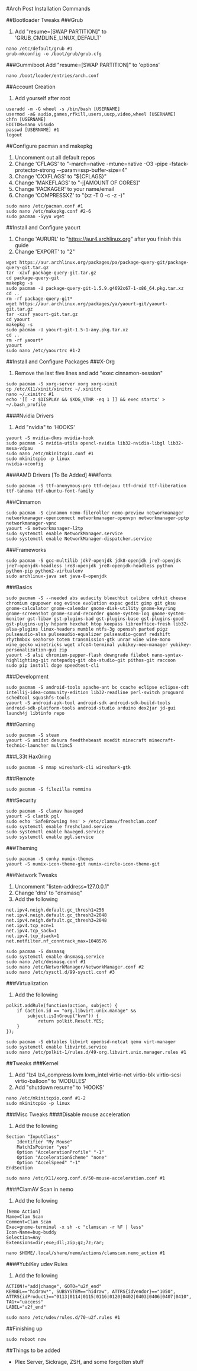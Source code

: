#Arch Post Installation Commands


##Bootloader Tweaks
###Grub
1. Add "resume=[SWAP PARTITION]" to 'GRUB_CMDLINE_LINUX_DEFAULT'
```shell
nano /etc/default/grub #1
grub-mkconfig -o /boot/grub/grub.cfg
```
###Gummiboot
Add "resume=[SWAP PARTITION]" to 'options'
```shell
nano /boot/loader/entries/arch.conf
```


##Account Creation
1. Add yourself after root
```shell
useradd -m -G wheel -s /bin/bash [USERNAME]
usermod -aG audio,games,rfkill,users,uucp,video,wheel [USERNAME]
chfn [USERNAME]
EDITOR=nano visudo
passwd [USERNAME] #1
logout
```


##Configure pacman and makepkg
1. Uncomment out all default repos
2. Change 'CFLAGS' to "-march=native -mtune=native -O3 -pipe -fstack-protector-strong --param=ssp-buffer-size=4"
3. Change 'CXXFLAGS' to "${CFLAGS}"
4. Change 'MAKEFLAGS' to "-j[AMOUNT OF CORES]"
5. Change 'PACKAGER' to your name/email
6. Change 'COMPRESSXZ' to "(xz -T 0 -c -z -)"
```shell
sudo nano /etc/pacman.conf #1
sudo nano /etc/makepkg.conf #2-6
sudo pacman -Syyu wget
```


##Install and Configure yaourt
1. Change 'AURURL' to "https://aur4.archlinux.org" after you finish this guide
2. Change 'EXPORT' to "2"
```shell
wget https://aur.archlinux.org/packages/pa/package-query-git/package-query-git.tar.gz
tar -xzvf package-query-git.tar.gz
cd package-query-git
makepkg -s
sudo pacman -U package-query-git-1.5.9.g4692c67-1-x86_64.pkg.tar.xz
cd ..
rm -rf package-query-git*
wget https://aur.archlinux.org/packages/ya/yaourt-git/yaourt-git.tar.gz
tar -xzvf yaourt-git.tar.gz
cd yaourt
makepkg -s
sudo pacman -U yaourt-git-1.5-1-any.pkg.tar.xz
cd ..
rm -rf yaourt*
yaourt
sudo nano /etc/yaourtrc #1-2
```


##Install and Configure Packages
###X-Org
1. Remove the last five lines and add "exec cinnamon-session"
```shell
sudo pacman -S xorg-server xorg xorg-xinit
cp /etc/X11/xinit/xinitrc ~/.xinitrc
nano ~/.xinitrc #1
echo '[[ -z $DISPLAY && $XDG_VTNR -eq 1 ]] && exec startx' > ~/.bash_profile
```
####Nvidia Drivers
1. Add "nvidia" to 'HOOKS'
```shell
yaourt -S nvidia-dkms nvidia-hook
sudo pacman -S nvidia-utils opencl-nvidia lib32-nvidia-libgl lib32-mesa-vdpau
sudo nano /etc/mkinitcpio.conf #1
sudo mkinitcpio -p linux
nvidia-xconfig
```
####AMD Drivers
[To Be Added]
###Fonts
```shell
sudo pacman -S ttf-anonymous-pro ttf-dejavu ttf-droid ttf-liberation ttf-tahoma ttf-ubuntu-font-family
```
###Cinnamon
```shell
sudo pacman -S cinnamon nemo-fileroller nemo-preview networkmanager networkmanager-openconnect networkmanager-openvpn networkmanager-pptp networkmanager-vpnc
yaourt -S networkmanager-l2tp
sudo systemctl enable NetworkManager.service
sudo systemctl enable NetworkManager-dispatcher.service
```
###Frameworks
```shell
sudo pacman -S gcc-multilib jdk7-openjdk jdk8-openjdk jre7-openjdk jre7-openjdk-headless jre8-openjdk jre8-openjdk-headless python python-pip python2-virtualenv
sudo archlinux-java set java-8-openjdk
```
###Basics
```shell
sudo pacman -S --needed abs audacity bleachbit calibre cdrkit cheese chromium cpupower eog evince evolution expac gedit gimp git gksu gnome-calculator gnome-calendar gnome-disk-utility gnome-keyring gnome-screenshot gnome-sound-recorder gnome-system-log gnome-system-monitor gst-libav gst-plugins-bad gst-plugins-base gst-plugins-good gst-plugins-ugly hdparm hexchat htop keepass libreoffice-fresh lib32-alsa-plugins linux-headers mumble ntfs-3g openssh parted pigz pulseaudio-alsa pulseaudio-equalizer pulseaudio-gconf redshift rhythmbox seahorse totem transmission-gtk unrar wine wine-mono wine_gecko winetricks wget xfce4-terminal yubikey-neo-manager yubikey-personalization-gui zip
yaourt -S alsi chromium-pepper-flash downgrade filebot nano-syntax-highlighting-git notepadqq-git obs-studio-git pithos-git raccoon
sudo pip install doge speedtest-cli
```
###Development
```shell
sudo pacman -S android-tools apache-ant bc ccache eclipse eclipse-cdt intellij-idea-community-edition lib32-readline perl-switch proguard schedtool squashfs-tools
yaourt -S android-apk-tool android-sdk android-sdk-build-tools android-sdk-platform-tools android-studio arduino dex2jar jd-gui launch4j libtinfo repo
```
###Gaming
```shell
sudo pacman -S steam
yaourt -S amidst desura feedthebeast mcedit minecraft minecraft-technic-launcher multimc5
```
###L33t Hax0ring
```shell
sudo pacman -S nmap wireshark-cli wireshark-gtk
```
###Remote
```shell
sudo pacman -S filezilla remmina
```
###Security
```shell
sudo pacman -S clamav haveged
yaourt -S clamtk pgl
sudo echo 'SafeBrowsing Yes' > /etc/clamav/freshclam.conf
sudo systemctl enable freshclamd.service
sudo systemctl enable haveged.service
sudo systemctl enable pgl.service
```
###Theming
```shell
sudo pacman -S conky numix-themes
yaourt -S numix-icon-theme-git numix-circle-icon-theme-git
```
###Network Tweaks
1. Uncomment "listen-address=127.0.0.1"
2. Change 'dns' to "dnsmasq"
3. Add the following
```
net.ipv4.neigh.default.gc_thresh1=256
net.ipv4.neigh.default.gc_thresh2=2048
net.ipv4.neigh.default.gc_thresh3=2048
net.ipv4.tcp_ecn=1
net.ipv4.tcp_sack=1
net.ipv4.tcp_dsack=1
net.netfilter.nf_conntrack_max=1048576
```
```shell
sudo pacman -S dnsmasq
sudo systemctl enable dnsmasq.service
sudo nano /etc/dnsmasq.conf #1
sudo nano /etc/NetworkManager/NetworkManager.conf #2
sudo nano /etc/sysctl.d/99-sysctl.conf #3
```
###Virtualization
1. Add the following
```
polkit.addRule(function(action, subject) {
    if (action.id == "org.libvirt.unix.manage" &&
        subject.isInGroup("kvm")) {
            return polkit.Result.YES;
    }
});
```
```shell
sudo pacman -S ebtables libvirt openbsd-netcat qemu virt-manager
sudo systemctl enable libvirtd.service
sudo nano /etc/polkit-1/rules.d/49-org.libvirt.unix.manager.rules #1
```


##Tweaks
###Kernel
1. Add "lz4 lz4_compress kvm kvm_intel virtio-net virtio-blk virtio-scsi virtio-balloon" to 'MODULES'
2. Add "shutdown resume" to 'HOOKS'
```shell
nano /etc/mkinitcpio.conf #1-2
sudo mkinitcpio -p linux
```
###Misc Tweaks
####Disable mouse acceleration
1. Add the following
```
Section "InputClass"
	Identifier "My Mouse"
	MatchIsPointer "yes"
	Option "AccelerationProfile" "-1"
	Option "AccelerationScheme" "none"
	Option "AccelSpeed" "-1"
EndSection
```
```shell
sudo nano /etc/X11/xorg.conf.d/50-mouse-acceleration.conf #1
```
####ClamAV Scan in nemo
1. Add the following
```
[Nemo Action]
Name=Clam Scan
Comment=Clam Scan
Exec=gnome-terminal -x sh -c "clamscan -r %F | less"
Icon-Name=bug-buddy
Selection=Any
Extensions=dir;exe;dll;zip;gz;7z;rar;
```
```shell
nano $HOME/.local/share/nemo/actions/clamscan.nemo_action #1
```
####YubiKey udev Rules
1. Add the following
```
ACTION!="add|change", GOTO="u2f_end"
KERNEL=="hidraw*", SUBSYSTEM=="hidraw", ATTRS{idVendor}=="1050", ATTRS{idProduct}=="0113|0114|0115|0116|0120|0402|0403|0406|0407|0410", TAG+="uaccess"
LABEL="u2f_end"
```
```shell
sudo nano /etc/udev/rules.d/70-u2f.rules #1
```


##Finishing up
```shell
sudo reboot now
```

##Things to be added
- Plex Server, Sickrage, ZSH, and some forgotten stuff
